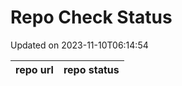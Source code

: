 # Repo Check Status

Updated on 2023-11-10T06:14:54

| repo url | repo status |
| -------- | -------- | 
